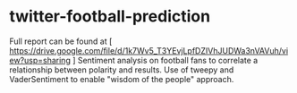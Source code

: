 # twitter-football-prediction
Full report can be found at [ https://drive.google.com/file/d/1k7Wv5_T3YEvjLpfDZIVhJUDWa3nVAVuh/view?usp=sharing ]
Sentiment analysis on football fans to correlate a relationship between polarity and results. Use of tweepy and VaderSentiment to enable "wisdom of the people" approach.
